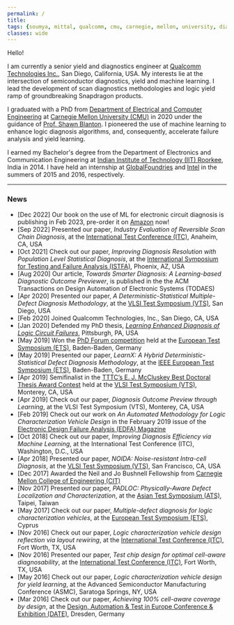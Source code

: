 ```yaml
---
permalink: /
title:
tags: {soumya, mittal, qualcomm, cmu, carnegie, mellon, university, diagnosis, silicon, debug, dft, atpg, yield, failure, pfa, machine learning, failure analysis, iit, graduate, phd, roorkee, intel, globalfoundries}
classes: wide
---
```


Hello!

I am currently a senior yield and diagnostics engineer at [Qualcomm Technologies Inc.](https://www.qualcomm.com/home), San Diego, California, USA. My interests lie at the intersection of semiconductor diagnostics, yield and machine learning.  I lead the development of scan diagnostics methodologies and logic yield ramp of groundbreaking Snapdragon products.

I graduated with a PhD from [Department of Electrical and Computer Engineering](http://www.ece.cmu.edu/) at [Carnegie Mellon University (CMU)](http://www.cmu.edu/) in 2020 under the guidance of [Prof. Shawn Blanton](http://www.ece.cmu.edu/~actl). I pioneered the use of machine learning to enhance logic diagnosis algorithms, and, consequently, accelerate failure analysis and yield learning.

I earned my Bachelor's degree from the Department of Electronics and Communication Engineering at [Indian Institute of Technology (IIT) Roorkee](https://www.iitr.ac.in/), India in 2014. I have held an internship at [GlobalFoundries](https://www.globalfoundries.com/) and [Intel](https://www.intel.com) in the summers of 2015 and 2016, respectively.

---

### News
+ [Dec 2022] Our book on the use of ML for electronic circuit diagnosis is publishing in Feb 2023, pre-order it on [Amazon](https://www.amazon.com/Machine-Learning-Support-Diagnosis-System/dp/3031196384) now!
+ [Sep 2022] Presented our paper, *Industry Evaluation of Reversible Scan Chain Diagnosis*, at the [International Test Conference (ITC)](http://www.itctestweek.org/), Anaheim, CA, USA
+ [Oct 2021] Check out our paper, *Improving Diagnosis Resolution with Population Level Statistical Diagnosis*, at the [International Symposium for Testing and Failure Analysis (ISTFA)](https://www.asminternational.org/web/istfa), Phoenix, AZ, USA
+ [Aug 2020] Our article, *Towards Smarter Diagnosis: A Learning-based Diagnostic Outcome Previewer*, is published in the the ACM Transactions on Design Automation of Electronic Systems (TODAES)
+ [Apr 2020] Presented our paper, *A Deterministic-Statistical Multiple-Defect Diagnosis Methodology*, at the [VLSI Test Symposium (VTS)](https://tttc-vts.org/public_html/new/2020/home/index.html), San Diego, USA
+ [Feb 2020] Joined Qualcomm Technologies, Inc., San Diego, CA, USA
+ [Jan 2020] Defended my PhD thesis, [*Learning Enhanced Diagnosis of Logic Circuit Failures*](https://kilthub.cmu.edu/articles/thesis/Learning_Enhanced_Diagnosis_of_Logic_Circuit_Failures/11962164), Pittsburgh, PA, USA
+ [May 2019] Won the [PhD Forum competition](https://www.testgroup.polito.it/ets19/phd-forum/) held at the [European Test Symposium (ETS)](https://www.testgroup.polito.it/ets19/), Baden-Baden, Germany
+ [May 2019] Presented our paper, *LearnX: A Hybrid Deterministic-Statistical Defect Diagnosis Methodology*, at the [IEEE European Test Symposium (ETS)](https://www.testgroup.polito.it/ets19/), Baden-Baden, Germany
+ [Apr 2019] Semifinalist in the [TTTC’s E. J. McCluskey Best Doctoral Thesis Award Contest](http://tttc-vts.org/public_html/new/2019/doctoral-thesis-award/) held at the [VLSI Test Symposium (VTS)](http://tttc-vts.org/public_html/new/2019/), Monterey, CA, USA
+ [Apr 2019] Check out our paper, *Diagnosis Outcome Preview through Learning*, at the VLSI Test Symposium (VTS), Monterey, CA, USA
+ [Feb 2019] Check out our work on *An Automated Methodology for Logic Characterization Vehicle Design* in the February 2019 issue of the [Electronic Design Failure Analysis (EDFA) Magazine](https://www.asminternational.org/web/edfas/news/edfa/-/journal_content/56/10192/36324098/MAGAZINE)
+ [Oct 2018] Check out our paper, *Improving Diagnosis Efficiency via Machine Learning*, at the International Test Conference (ITC), Washington, D.C., USA
+ [Apr 2018] Presented our paper, *NOIDA: Noise-resistant Intra-cell Diagnosis*, at the [VLSI Test Symposium (VTS)](http://www.tttc-vts.org/public_html/new/2018/), San Francisco, CA, USA
+ [Dec 2017] Awarded the Neil and Jo Bushnell Fellowship from [Carnegie Mellon College of Engineering (CIT)](https://www.cit.cmu.edu)
+ [Nov 2017] Presented our paper, *PADLOC: Physically-Aware Defect Localization and Characterization*, at the [Asian Test Symposium (ATS)](http://ares.ee.ncu.edu.tw/ats17/index.php), Taipei, Taiwan
+ [May 2017] Check out our paper, *Multiple-defect diagnosis for logic characterization vehicles*, at the [European Test Symposium (ETS)](https://ets17.org.cy/), Cyprus
+ [Nov 2016] Check out our paper, *Logic characterization vehicle design reflection via layout rewiring*, at the [International Test Conference (ITC)](https://web.archive.org/web/20161207123429/http://www.itctestweek.org/), Fort Worth, TX, USA
+ [Nov 2016] Presented our paper, *Test chip design for optimal cell-aware diagnosability*, at the [International Test Conference (ITC)](https://web.archive.org/web/20161207123429/http://www.itctestweek.org/), Fort Worth, TX, USA
+ [May 2016] Check out our paper, *Logic characterization vehicle design for yield learning*, at the Advanced Semiconductor Manufacturing Conference (ASMC), Saratoga Springs, NY, USA
+ [Mar 2016] Check out our paper, *Achieving 100% cell-aware coverage by design*, at the [Design, Automation & Test in Europe Conference & Exhibition (DATE)](https://past.date-conference.com/proceedings-archive/2016/html/toc.html#s27), Dresden, Germany
